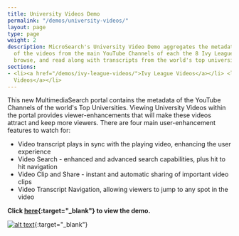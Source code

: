 ```yaml
---
title: University Videos Demo
permalink: "/demos/university-videos/"
layout: page
type: page
weight: 2
description: MicroSearch's University Video Demo aggregates the metadata and transcripts
  of the videos from the main YouTube Channels of each the 8 Ivy League Schools. Search,
  browse, and read along with transcripts from the world's top universities.
sections:
- <li><a href="/demos/ivy-league-videos/">Ivy League Videos</a></li> <li><a href="/demos/university-videos/">University
  Videos</a></li>
---
```


This new MultimediaSearch portal contains the metadata of the YouTube Channels of the world's Top Universities. Viewing University Videos within the portal provides viewer-enhancements that will make these videos attract and keep more viewers. There are four main user-enhancement features to watch for:  
  - Video transcript plays in sync with the playing video, enhancing the user experience
  - Video Search - enhanced and advanced search capabilities, plus hit to hit navigation
  - Video Clip and Share - instant and automatic sharing of important video clips
  - Video Transcript Navigation, allowing viewers to jump to any spot in the video

**Click [here](http://www.universityvideos.org){:target="_blank"} to view the demo.**  

[![alt text]({{site.baseurl}}/images/univideo.png "University Videos")](http://www.universityvideos.org){:target="_blank"}
